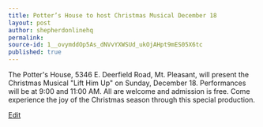 ```yaml
---
title: Potter’s House to host Christmas Musical December 18
layout: post
author: shepherdonlinehq
permalink: 
source-id: 1__ovymddOp5As_dNVvYXWSUd_ukOjAHpt9mES05X6tc
published: true
---
```

The Potter's House, 5346 E. Deerfield Road, Mt. Pleasant, will present the Christmas Musical "Lift Him Up" on Sunday, December 18. Performances will be at 9:00 and 11:00 AM. All are welcome and admission is free. Come experience the joy of the Christmas season through this special production.

[Edit](https://docs.google.com/document/d/1__ovymddOp5As_dNVvYXWSUd_ukOjAHpt9mES05X6tc/edit?usp=sharing)

